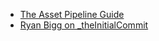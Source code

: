 - [The Asset Pipeline Guide](http://guides.rubyonrails.org/asset_pipeline.html)
- [Ryan Bigg on _theInitialCommit](https://theinitialcommit.com/2017/02/14/ryan-bigg/)
